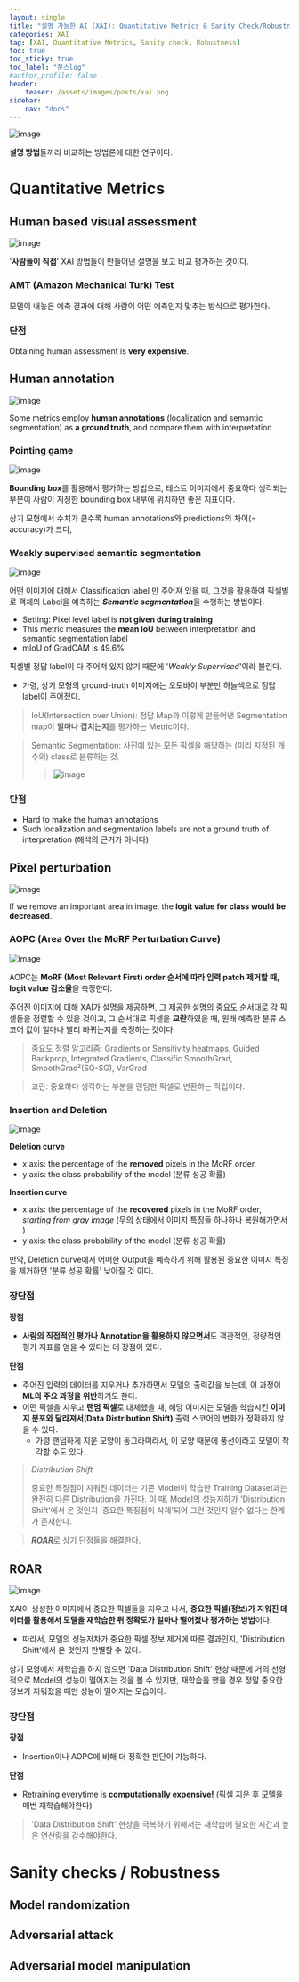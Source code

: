```yaml
---
layout: single
title: "설명 가능한 AI (XAI): Quantitative Metrics & Sanity Check/Robustness"
categories: XAI
tag: [XAI, Quantitative Metrics, Sanity check, Robustness]
toc: true
toc_sticky: true
toc_label: "쭌스log"
#author_profile: false
header:
    teaser: /assets/images/posts/xai.png
sidebar:
    nav: "docs"
---
```


![image](https://user-images.githubusercontent.com/39285147/185745690-c6c421c2-0fdd-4c19-997f-f3d3cab2d5be.png)

**설명 방법**들끼리 비교하는 방법론에 대한 연구이다.

# Quantitative Metrics

## Human based visual assessment
![image](https://user-images.githubusercontent.com/39285147/185745724-9f837c6c-8f9d-4735-80f2-33bac525e8f4.png)

'**사람들이 직접**' XAI 방법들이 만들어낸 설명을 보고 비교 평가하는 것이다.

### AMT (Amazon Mechanical Turk) Test
모델이 내놓은 예측 결과에 대해 사람이 어떤 예측인지 맞추는 방식으로 평가한다.

### 단점
Obtaining human assessment is **very expensive**.

## Human annotation
![image](https://user-images.githubusercontent.com/39285147/185745756-3aca4753-baa9-47d9-a03a-6b83dc2ef5cb.png)

Some metrics employ **human annotations** (localization and semantic segmentation) as **a ground truth**, and compare them with interpretation

### Pointing game
![image](https://user-images.githubusercontent.com/39285147/185745816-da164df6-dc1a-4c4c-8fe4-4f678e40cc99.png)

**Bounding box**를 활용해서 평가하는 방법으로, 테스트 이미지에서 중요하다 생각되는 부분이 사람이 지정한 bounding box 내부에 위치하면 좋은 지표이다.

상기 모형에서 수치가 클수록 human annotations와 predictions의 차이(= accuracy)가 크다,

### Weakly supervised semantic segmentation
![image](https://user-images.githubusercontent.com/39285147/185745890-e5b9fe46-f56f-4f2d-8f60-13ca960cf562.png)

어떤 이미지에 대해서 Classification label 만 주어져 있을 때, 그것을 활용하여 픽셀별로 객체의 Label을 예측하는 ***Semantic segmentation***을 수행하는 방법이다.
- Setting: Pixel level label is **not given during training**
- This metric measures the **mean IoU** between interpretation and semantic segmentation label
- mIoU of GradCAM is 49.6%

픽셀별 정답 label이 다 주어져 있지 않기 때문에 '*Weakly Supervised*'이라 불린다.
- 가령, 상기 모형의 ground-truth 이미지에는 오토바이 부분만 하늘색으로 정답 label이 주어졌다.

> IoU(Intersection over Union): 정답 Map과 이렇게 만들어낸 Segmentation map이 **얼마나 겹치는지**를 평가하는 Metric이다.

> Semantic Segmentation: 사진에 있는 모든 픽셀을 해당하는 (미리 지정된 개수의) class로 분류하는 것.
>
>> ![image](https://user-images.githubusercontent.com/39285147/185745935-052f3404-a47f-4071-9210-6f7d4d58a96b.png)

### 단점
- Hard to make the human annotations
- Such localization and segmentation labels are not a ground truth of interpretation (해석의 근거가 아니다)

## Pixel perturbation
![image](https://user-images.githubusercontent.com/39285147/185746125-1daaed5f-f9a6-404f-b1e3-ed0b7e3f4c7a.png)

If we remove an important area in image, the **logit value for class would be decreased**.

### AOPC (Area Over the MoRF Perturbation Curve)
![image](https://user-images.githubusercontent.com/39285147/185746152-23cf524b-2d89-4bf8-8e69-f2567015dd1c.png)

AOPC는 **MoRF (Most Relevant First) order 순서에 따라 입력 patch 제거할 때, logit value 감소율**을 측정한다.

주어진 이미지에 대해 XAI가 설명을 제공하면, 그 제공한 설명의 중요도 순서대로 각 픽셀들을 정렬할 수 있을 것이고, 그 순서대로 픽셀을 **교란**하였을 때, 원래 예측한 분류 스코어 값이 얼마나 빨리 바뀌는지를 측정하는 것이다.

> 중요도 정렬 알고리즘: Gradients or Sensitivity heatmaps, Guided Backprop, Integrated Gradients, Classific SmoothGrad, SmoothGrad²(SQ-SG), VarGrad

> 교란: 중요하다 생각하는 부분을 랜덤한 픽셀로 변환하는 작업이다.

### Insertion and Deletion
![image](https://user-images.githubusercontent.com/39285147/185746270-cbf098e0-00aa-4085-8629-ce8912d7bc1f.png)

**Deletion curve**
- x axis: the percentage of the **removed** pixels in the MoRF order,
- y axis: the class probability of the model (분류 성공 확률)

**Insertion curve**
- x axis: the percentage of the **recovered** pixels in the MoRF order, *starting from gray image* (무의 상태에서 이미지 특징들 하나하나 복원해가면서 )
- y axis: the class probability of the model (분류 성공 확률)

만약, Deletion curve에서 어떠한 Output을 예측하기 위해 활용된 중요한 이미지 특징을 제거하면 '분류 성공 확률' 낮아질 것 이다.

### 장단점
**장점**
- **사람의 직접적인 평가나 Annotation을 활용하지 않으면서**도 객관적인, 정량적인 평가 지표를 얻을 수 있다는 데 장점이 있다.

**단점**
- 주어진 입력의 데이터를 지우거나 추가하면서 모델의 출력값을 보는데, 이 과정이 **ML의 주요 과정을 위반**하기도 한다.
- 어떤 픽셀을 지우고 **랜덤 픽셀**로 대체했을 때, 해당 이미지는 모델을 학습시킨 **이미지 분포와 달라져서(Data Distribution Shift)** 출력 스코어의 변화가 정확하지 않을 수 있다.
    - 가령 랜덤하게 지운 모양이 동그라미라서, 이 모양 때문에 풍선이라고 모델이 착각할 수도 있다.

> *Distribution Shift*
>
> 중요한 특징점이 지워진 데이터는 기존 Model이 학습한 Training Dataset과는 완전히 다른 Distribution을 가진다. 이 때, Model의 성능저하가 'Distribution Shift'에서 온 것인지 '중요한 특징점이 삭제'되어 그런 것인지 알수 없다는 한계가 존재한다.

> ***ROAR***로 상기 단점들을 해결한다.

## ROAR
![image](https://user-images.githubusercontent.com/39285147/185746925-7de31aec-b101-4203-92d0-43a993253289.png)

XAI이 생성한 이미지에서 중요한 픽셀들을 지우고 나서, **중요한 픽셀(정보)가 지워진 데이터를 활용해서 모델을 재학습한 뒤 정확도가 얼마나 떨어졌나 평가하는 방법**이다.
- 따라서, 모델의 성능저차가 중요한 픽셀 정보 제거에 따른 결과인지, 'Distribution Shift'에서 온 것인지 판별할 수 있다.

상기 모형에서 재학습을 하지 않으면 'Data Distribution Shift' 현상 때문에 거의 선형적으로 Model의 성능이 떨어지는 것을 볼 수 있지만, 재학습을 했을 경우 정말 중요한 정보가 지워졌을 때만 성능이 떨어지는 모습이다.

### 장단점
**장점**
- Insertion이나 AOPC에 비해 더 정확한 판단이 가능하다.

**단점**
- Retraining everytime is **computationally expensive!** (픽셀 지운 후 모델을 매번 재학습해야한다)

> 'Data Distribution Shift' 현상을 극복하기 위해서는 재학습에 필요한 시간과 높은 연산량을 감수해야한다.

# Sanity checks / Robustness

## Model randomization

## Adversarial attack

## Adversarial model manipulation
